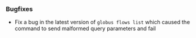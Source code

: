 ### Bugfixes

* Fix a bug in the latest version of `globus flows list` which caused the
  command to send malformed query parameters and fail
